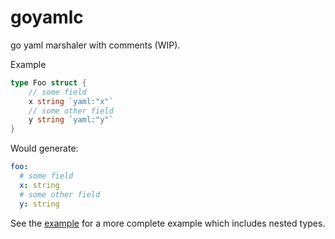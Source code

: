 # goyamlc

go yaml marshaler with comments (WIP).

Example

```go
type Foo struct {
    // some field
    x string `yaml:"x"`
    // some other field
    y string `yaml:"y"`
}
```

Would generate:

```yaml
foo:
  # some field
  x: string
  # some other field
  y: string
```

See the [example](./test/data/generated.yaml) for a more complete example which includes nested types.
